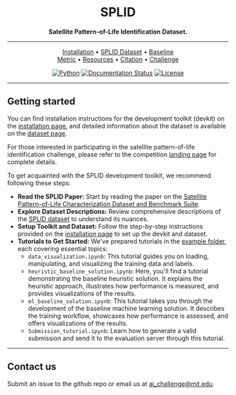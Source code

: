 <div align="center">

# SPLID
**Satellite Pattern-of-Life Identification Dataset.**

______________________________________________________________________

<p align="center">
  <a href="https://splid-devkit.readthedocs.io/en/latest/installation.html">Installation</a> •
  <a href="https://splid-devkit.readthedocs.io/en/latest/dataset.html">SPLID Dataset</a> •
  <a href="https://splid-devkit.readthedocs.io/en/latest/baseline.html">Baseline</a> <br>
  <a href="https://splid-devkit.readthedocs.io/en/latest/metric.html">Metric</a> •
  <a href="https://splid-devkit.readthedocs.io/en/latest/resources.html">Resources</a> •
  <a href="https://splid-devkit.readthedocs.io/en/latest/cite.html">Citation</a> •
  <a href="https://eval.ai/web/challenges/challenge-page/XXXX/overview">Challenge</a>
</p>

[![Python](https://img.shields.io/badge/python-%20%203.11-blue.svg)]()
[![Documentation Status](https://readthedocs.org/projects/splid-devkit/badge/?version=latest)](https://splid-devkit.readthedocs.io/en/latest/?badge=latest)
[![License](https://img.shields.io/badge/license-MIT-blue.svg)]()

______________________________________________________________________
<div align="left">
  
## Getting started
You can find installation instructions for the development toolkit (devkit) on the [installation page](https://splid-devkit.readthedocs.io/en/latest/installation.html), and detailed information about the dataset is available on the [dataset page](https://splid-devkit.readthedocs.io/en/latest/dataset.html).

For those interested in participating in the satellite pattern-of-life identification challenge, please refer to the competition [landing page](https://eval.ai/web/challenges/challenge-page/XXXX/overview) for complete details.

To get acquainted with the SPLID development toolkit, we recommend following these steps:
- <b>Read the SPLID Paper:</b> Start by reading the paper on the [Satellite Pattern-of-Life Characterization Dataset and Benchmark Suite](https://www.researchgate.net/publication/374083350_AI_SSA_Challenge_Problem_Satellite_Pattern-of-Life_Characterization_Dataset_and_Benchmark_Suite).
- <b>Explore Dataset Descriptions:</b> Review comprehensive descriptions of the [SPLID dataset](https://splid-devkit.readthedocs.io/en/latest/dataset.html) to understand its nuances.
- <b>Setup Toolkit and Dataset:</b> Follow the step-by-step instructions provided on the [installation page](https://splid-devkit.readthedocs.io/en/latest/installation.html) to set up the devkit and dataset.
- <b>Tutorials to Get Started:</b> We've prepared tutorials in the [example folder](https://github.com/), each covering essential topics:
    - `data_visualization.ipynb`: This tutorial guides you on loading, manipulating, and visualizing the training data and labels.
    - `heuristic_baseline_solution.ipynb`: Here, you'll find a tutorial demonstrating the baseline heuristic solution. It explains the heuristic approach, illustrates how performance is measured, and provides visualizations of the results.
    - `ml_baseline_solution.ipynb`: This tutorial takes you through the development of the baseline machine learning solution. It describes the training workflow, showcases how performance is assessed, and offers visualizations of the results.
    - `Submission_tutorial.ipynb`: Learn how to generate a valid submission and send it to the evaluation server through this tutorial.

______________________________________________________________________

## Contact us
Submit an issue to the github repo or email us at ai_challenge@mit.edu.
